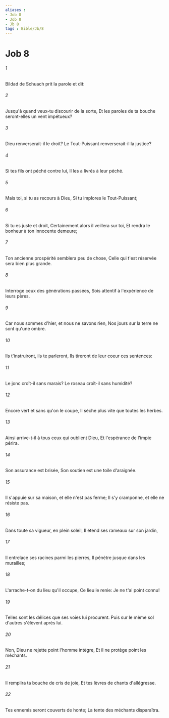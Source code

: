 ```yaml
---
aliases : 
- Job 8
- Job 8
- Jb 8
tags : Bible/Jb/8
---
```


# Job 8

###### 1
Bildad de Schuach prit la parole et dit:
###### 2
Jusqu'à quand veux-tu discourir de la sorte, Et les paroles de ta bouche seront-elles un vent impétueux?
###### 3
Dieu renverserait-il le droit? Le Tout-Puissant renverserait-il la justice?
###### 4
Si tes fils ont péché contre lui, Il les a livrés à leur péché.
###### 5
Mais toi, si tu as recours à Dieu, Si tu implores le Tout-Puissant;
###### 6
Si tu es juste et droit, Certainement alors il veillera sur toi, Et rendra le bonheur à ton innocente demeure;
###### 7
Ton ancienne prospérité semblera peu de chose, Celle qui t'est réservée sera bien plus grande.
###### 8
Interroge ceux des générations passées, Sois attentif à l'expérience de leurs pères.
###### 9
Car nous sommes d'hier, et nous ne savons rien, Nos jours sur la terre ne sont qu'une ombre.
###### 10
Ils t'instruiront, ils te parleront, Ils tireront de leur coeur ces sentences:
###### 11
Le jonc croît-il sans marais? Le roseau croît-il sans humidité?
###### 12
Encore vert et sans qu'on le coupe, Il sèche plus vite que toutes les herbes.
###### 13
Ainsi arrive-t-il à tous ceux qui oublient Dieu, Et l'espérance de l'impie périra.
###### 14
Son assurance est brisée, Son soutien est une toile d'araignée.
###### 15
Il s'appuie sur sa maison, et elle n'est pas ferme; Il s'y cramponne, et elle ne résiste pas.
###### 16
Dans toute sa vigueur, en plein soleil, Il étend ses rameaux sur son jardin,
###### 17
Il entrelace ses racines parmi les pierres, Il pénètre jusque dans les murailles;
###### 18
L'arrache-t-on du lieu qu'il occupe, Ce lieu le renie: Je ne t'ai point connu!
###### 19
Telles sont les délices que ses voies lui procurent. Puis sur le même sol d'autres s'élèvent après lui.
###### 20
Non, Dieu ne rejette point l'homme intègre, Et il ne protège point les méchants.
###### 21
Il remplira ta bouche de cris de joie, Et tes lèvres de chants d'allégresse.
###### 22
Tes ennemis seront couverts de honte; La tente des méchants disparaîtra.
